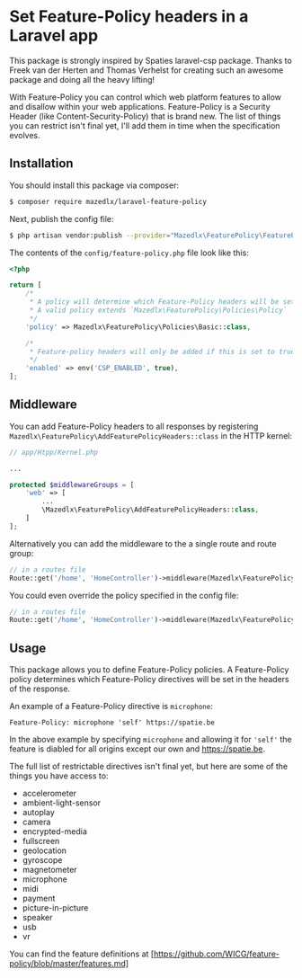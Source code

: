 # Set Feature-Policy headers in a Laravel app

This package is strongly inspired by Spaties laravel-csp package. Thanks to Freek van der Herten and Thomas Verhelst for creating such an awesome package and doing all the heavy lifting!

With Feature-Policy you can control which web platform features to allow and disallow within your web applications. Feature-Policy is a Security Header (like Content-Security-Policy) that is brand new. The list of things you can restrict isn't final yet, I'll add them in time when the specification evolves.

## Installation

You should install this package via composer:

```bash
$ composer require mazedlx/laravel-feature-policy
```

Next, publish the config file:

```bash
$ php artisan vendor:publish --provider="Mazedlx\FeaturePolicy\FeaturePolicyServiceProvider" --tag="config"
```

The contents of the `config/feature-policy.php` file look like this:

```php
<?php

return [
    /*
     * A policy will determine which Feature-Policy headers will be set.
     * A valid policy extends `Mazedlx\FeaturePolicy\Policies\Policy`
     */
    'policy' => Mazedlx\FeaturePolicy\Policies\Basic::class,

    /*
     * Feature-policy headers will only be added if this is set to true
     */
    'enabled' => env('CSP_ENABLED', true),
];
```

## Middleware

You can add Feature-Policy headers to all responses by registering `Mazedlx\FeaturePolicy\AddFeaturePolicyHeaders::class` in the HTTP kernel:

```php
// app/Htpp/Kernel.php

...

protected $middlewareGroups = [
    'web' => [
        ...
        \Mazedlx\FeaturePolicy\AddFeaturePolicyHeaders::class,
    ]
];
```

Alternatively you can add the middleware to the a single route and route group:

```php
// in a routes file
Route::get('/home', 'HomeController')->middleware(Mazedlx\FeaturePolicy\AddFeaturePolicyHeaders::class);
```

You could even override the policy specified in the config file:

```php
// in a routes file
Route::get('/home', 'HomeController')->middleware(Mazedlx\FeaturePolicy\AddFeaturePolicyHeaders::class . ':' . MyFeaturePolicy::class);
```

## Usage

This package allows you to define Feature-Policy policies. A Feature-Policy policy determines which Feature-Policy directives will be set in the headers of the response.

An example of a Feature-Policy directive is `microphone`:

`Feature-Policy: microphone 'self' https://spatie.be`

In the above example by specifying `microphone` and allowing it for `'self'` the feature is diabled for all origins except our own and https://spatie.be.

The full list of restrictable directives isn't final yet, but here are some of the things you have access to:

- accelerometer
- ambient-light-sensor
- autoplay
- camera
- encrypted-media
- fullscreen
- geolocation
- gyroscope
- magnetometer
- microphone
- midi
- payment
- picture-in-picture
- speaker
- usb
- vr

You can find the feature definitions at [https://github.com/WICG/feature-policy/blob/master/features.md]
